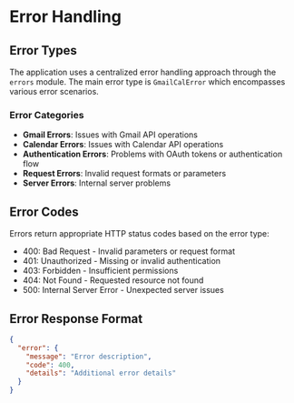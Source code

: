 # Error Handling

## Error Types

The application uses a centralized error handling approach through the `errors` module. The main error type is `GmailCalError` which encompasses various error scenarios.

### Error Categories

- **Gmail Errors**: Issues with Gmail API operations
- **Calendar Errors**: Issues with Calendar API operations
- **Authentication Errors**: Problems with OAuth tokens or authentication flow
- **Request Errors**: Invalid request formats or parameters
- **Server Errors**: Internal server problems

## Error Codes

Errors return appropriate HTTP status codes based on the error type:

- 400: Bad Request - Invalid parameters or request format
- 401: Unauthorized - Missing or invalid authentication
- 403: Forbidden - Insufficient permissions
- 404: Not Found - Requested resource not found
- 500: Internal Server Error - Unexpected server issues

## Error Response Format

```json
{
  "error": {
    "message": "Error description",
    "code": 400,
    "details": "Additional error details"
  }
}
```
